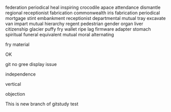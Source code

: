federation
periodical
heal
inspiring
crocodile
apace
attendance
dismantle
regional
receptionist
fabrication
commonwealth
iris
fabrication
periodical
mortgage
stint
embankment
receptionist
departmental
mutual
tray
excavate
van
impart
mutual
hierarchy
regent
pedestrian
gender
organ
liver
citizenship
glacier
puffy
fry
wallet
ripe
lag
firmware
adapter
stomach
spiritual
funeral
equivalent
mutual
moral
alternating

fry
material

OK

git no gree display issue

independence

vertical

objection

This is new branch of gitstudy test
